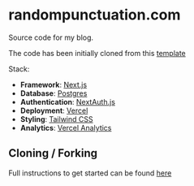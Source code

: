 

# randompunctuation.com

Source code for my blog. 

The code has been initially cloned from this [template](https://github.com/leerob/leerob.io) 

Stack:

- **Framework**: [Next.js](https://nextjs.org/)
- **Database**: [Postgres](https://vercel.com/postgres)
- **Authentication**: [NextAuth.js](https://next-auth.js.org)
- **Deployment**: [Vercel](https://vercel.com)
- **Styling**: [Tailwind CSS](https://tailwindcss.com)
- **Analytics**: [Vercel Analytics](https://vercel.com/analytics)


## Cloning / Forking

Full instructions to get started can be found [here](https://github.com/leerob/leerob.io)
